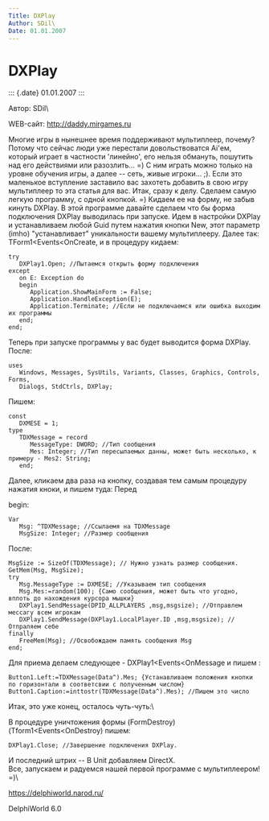 ```yaml
---
Title: DXPlay
Author: SDil\
Date: 01.01.2007
---
```



DXPlay
======

::: {.date}
01.01.2007
:::

Автор: SDil\

WEB-сайт: http://daddy.mirgames.ru

Многие игры в нынешнее время поддерживают мультиплеер, почему? Потому
что сейчас люди уже перестали довольствоватся Ai'ем, который играет в
частности 'линейно', его нельзя обмануть, пошутить над его действиями
или разозлить\... =) С ним играть можно только на уровне обучения игры,
а далее -- сеть, живые игроки... ;). Если это маленькое вступление
заставило вас захотеть добавить в свою игру мультиплеер то эта статья
для вас. Итак, сразу к делу. Сделаем самую легкую программу, с одной
кнопкой. =) Кидаем ее на форму, не забыв кинуть DXPlay. В этой программе
давайте сделаем что бы форма подключения DXPlay выводилась при запуске.
Идем в настройки DXPlay и устанавливаем любой Guid путем нажатия кнопки
New, этот параметр (imho) "устанавливает" уникальности вашему
мультиплееру. Далее так: TForm1\<Events\<OnCreate, и в процедуру кидаем:

    try
       DXPlay1.Open; //Пытаемся открыть форму подключения
    except
       on E: Exception do
       begin
          Application.ShowMainForm := False;
          Application.HandleException(E);
          Application.Terminate; //Если не подключаемся или ошибка выходим их программы
       end;
    end;

Теперь при запуске программы у вас будет выводится форма DXPlay. После:

    uses
       Windows, Messages, SysUtils, Variants, Classes, Graphics, Controls, Forms,
       Dialogs, StdCtrls, DXPlay;

Пишем:

    const
       DXMESE = 1;
    type
       TDXMessage = record
          MessageType: DWORD; //Тип сообщения
          Mes: Integer; //Тип пересылаемых данны, может быть несколько, к примеру - Mes2: String;
       end;

Далее, кликаем два раза на кнопку, создавая тем самым процедуру нажатия
кноки, и пишем туда: Перед

begin:

    Var
       Msg: ^TDXMessage; //Ссылаемя на TDXMessage
       MsgSize: Integer; //Размер сообщения

После:

    MsgSize := SizeOf(TDXMessage); // Нужно узнать размер сообщения.
    GetMem(Msg, MsgSize);
    try
       Msg.MessageType := DXMESE; //Указываем тип сообщения
       Msg.Mes:=random(100); {Само сообщения, может быть что угодно, вплоть до нахождения курсора мышки}
       DXPlay1.SendMessage(DPID_ALLPLAYERS ,msg,msgsize); //Отправлем мессагу всем игрокам
       DXPlay1.SendMessage(DXPlay1.LocalPlayer.ID ,msg,msgsize); //Отпраляем себе
    finally
       FreeMem(Msg); //Освобождаем память сообщения Msg
    end;

Для приема делаем следующее - DXPlay1\<Events\<OnMessage и пишем :

    Button1.Left:=TDXMessage(Data^).Mes; {Устанавливаем положения кнопки по горизонтали в соответсвии с полученным числом}
    Button1.Caption:=inttostr(TDXMessage(Data^).Mes); //Пишем это число

Итак, это уже конец, осталось чуть-чуть:\

В процедуре уничтожения формы (FormDestroy) (Tform1\<Events\<OnDestroy)
пишем:

    DXPlay1.Close; //Завершение подключения DXPlay.

И последний штрих -- В Unit добавляем DirectX.\
Все, запускаем и радуемся нашей первой программе с мультиплеером! =)\

 

<https://delphiworld.narod.ru/>

DelphiWorld 6.0
